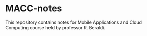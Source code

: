 # MACC-notes

This repository contains notes for Mobile Applications and Cloud Computing course held by professor R. Beraldi.
